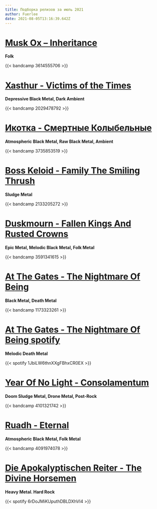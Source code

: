 ```yaml
---
title: Подборка релизов за июль 2021
author: Fuerlee
date: 2021-08-05T13:16:39.642Z
---
```

# [Musk Ox – Inheritance](https://muskoxofficial.bandcamp.com/album/inheritance)

**Folk**

{{< bandcamp 3614555706 >}}

# [Xasthur - Victims of the Times](https://xasthurband.bandcamp.com/album/victims-of-the-times)

**Depressive Black Metal, Dark Ambient**

{{< bandcamp 2029478792 >}}

# [Икотка - Смертные Колыбельные](https://ikotka.bandcamp.com/album/ep-4)

**Atmospheric Black Metal, Raw Black Metal, Ambient**

{{< bandcamp 3735853519 >}}

# [Boss Keloid - Family The Smiling Thrush](https://bosskeloid.bandcamp.com/album/family-the-smiling-thrush)

**Sludge Metal**

{{< bandcamp 2133205272 >}}

# [Duskmourn - Fallen Kings And Rusted Crowns](https://duskmourn.bandcamp.com/album/fallen-kings-and-rusted-crowns)

**Epic Metal, Melodic Black Metal, Folk Metal**

{{< bandcamp 3591341615 >}}

# [At The Gates - The Nightmare Of Being](https://peaceville.bandcamp.com/album/eternal-hails)

**Black Metal, Death Metal**

{{< bandcamp 1173323261 >}}

# [At The Gates - The Nightmare Of Being spotify](https://open.spotify.com/album/1JbiLW6thnXXgFBhxCR0EX)

**Melodic Death Metal**

{{< spotify 1JbiLW6thnXXgFBhxCR0EX >}}

# [Year Of No Light - Consolamentum](https://yearofnolight.bandcamp.com/album/consolamentum-2)

**Doom Sludge Metal, Drone Metal, Post-Rock**

{{< bandcamp 4101321742 >}}

# [Ruadh - Eternal](https://ruadh.bandcamp.com/album/eternal)

**Atmospheric Black Metal, Folk Metal**

{{< bandcamp 4091974078 >}}

# [Die Apokalyptischen Reiter - The Divine Horsemen](https://open.spotify.com/album/6rDoJMiKUputhDBLDXhVI4)

**Heavy Metal. Hard Rock**

{{< spotify 6rDoJMiKUputhDBLDXhVI4 >}}